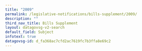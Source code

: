 ```yaml
---
title: "2009"
permalink: /legislative-notifications/bills-supplement/2009/
description: ""
third_nav_title: Bills Supplement
layout: datagovsg-v2-search
default_field: Subject
infotext: true
datagovsg-id: d_fa368ac7cfd2ac7619fc7b3ffa8e69c2
---
```

